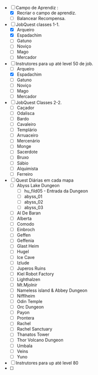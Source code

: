 - [ ]  Campo de Aprendiz : 
	- [x] Recriar o campo de aprendiz.
	- [ ] Balancear Recompensa.
- [ ] JobQuest classes 1-1.
	- [x] Arqueiro
	- [x] Espadachim
	- [ ] Gatuno
	- [ ] Noviço
	- [ ] Mago
	- [ ] Mercador
- [ ] Instrutores para up até level 50 de job.
	- [ ] Arqueiro
	- [x] Espadachim
	- [ ] Gatuno
	- [ ] Noviço
	- [ ] Mago
	- [ ] Mercador
- [ ] JobQuest Classes 2-2.
	- [ ] Caçador
	- [ ] Odalisca
	- [ ] Bardo
	- [ ] Cavaleiro
	- [ ] Templário
	- [ ] Arruaceiro
	- [ ] Mercenário
	- [ ] Monge
	- [ ] Sacerdote
	- [ ] Bruxo
	- [ ] Sábio
	- [ ] Alquimista
	- [ ] Ferreiro
- [ ] Quest Diárias em cada mapa
	- [ ] Abyss Lake Dungeon
		- [ ] hu_fild05 - Entrada da Dungeon
		- [ ] abyss_01
		- [ ] abyss_02
		- [ ] abyss_03
	- [ ] Al De Baran
	- [ ] Alberta
	- [ ] Comodo
	- [ ] Einbroch
	- [ ] Geffen
	- [ ] Geffenia
	- [ ] Glast Heim
	- [ ] Hugel
	- [ ] Ice Cave
	- [ ] Izlude
	- [ ] Juperos Ruins
	- [ ] Kiel Robot Factory
	- [ ] Lighthalzen
	- [ ] Mt.Mjolnir
	- [ ] Nameless island & Abbey Dungeon
	- [ ] Nifflheim
	- [ ] Odin Temple
	- [ ] Orc Dungeon
	- [ ] Payon
	- [ ] Prontera
	- [ ] Rachel
	- [ ] Rachel Sanctuary
	- [ ] Thanatos Tower
	- [ ] Thor Volcano Dungeon
	- [ ] Umbala
	- [ ] Veins
	- [ ] Yuno
- [ ] Instrutores para up até level 80
- [ ] 